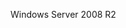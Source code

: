 <Token xmlns:xlink="http://www.w3.org/1999/xlink">Windows Server 2008 R2</Token>

<!--HONumber=Jan17_HO1-->



